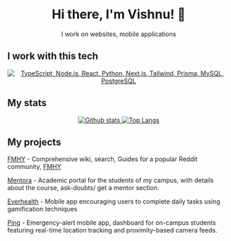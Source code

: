 <h1 align="center">Hi there, I'm Vishnu! 👋</h1>
<p align="center">I work on websites, mobile applications</p>

## I work with this tech
<p align="center">
  <a href="#">
    <img src="https://skillicons.dev/icons?i=ts,nodejs,py,react,nextjs,tailwindcss,prisma,mysql,postgres" alt="TypeScript, Node.js, React, Python, Next.js, Tailwind, Prisma, MySQL, PostgreSQL" />
  </a>
</p>

## My stats
<p align="center"><a href="#">
    <img src="https://github-readme-stats.vercel.app/api?username=zeus-12&theme=onedark&show_icons=true&hide_rank=true&custom_title=Stats&count_private=true&hide_border=true&hide=issues&line_height=24&bg_color=0d1117" alt="Github stats" />
    <img src="https://github-readme-stats.vercel.app/api/top-langs/?username=zeus-12&layout=compact&theme=onedark&count_private=true&hide_border=true&bg_color=0d1117" alt="Top Langs">
</a></p>

## My projects

[FMHY](https://fmhy.ml) - Comprehensive wiki, search, Guides for a popular Reddit community, [FMHY](https://www.reddit.com/r/FREEMEDIAHECKYEAH)

[Mentora](https://mentora.cf) - Academic portal for the students of my campus, with details about the course, ask-doubts/ get a mentor section.

[Everhealth](https://github.com/zeus-12/EverHealth) - Mobile app encouraging users to complete daily tasks using gamification techniques

[Ping](https://github.com/zeus-12/ping-dashboard) - Emergency-alert mobile app, dashboard for on-campus students featuring real-time location tracking and proximity-based camera feeds.
